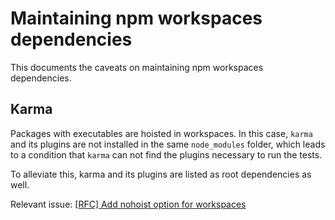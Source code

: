 # Maintaining npm workspaces dependencies

This documents the caveats on maintaining npm workspaces dependencies.

## Karma

Packages with executables are hoisted in workspaces. In this case, `karma` and
its plugins are not installed in the same `node_modules` folder, which leads to
a condition that `karma` can not find the plugins necessary to run the tests.

To alleviate this, karma and its plugins are listed as root dependencies as
well.

Relevant issue: [[RFC] Add nohoist option for workspaces](https://github.com/npm/rfcs/issues/287)
